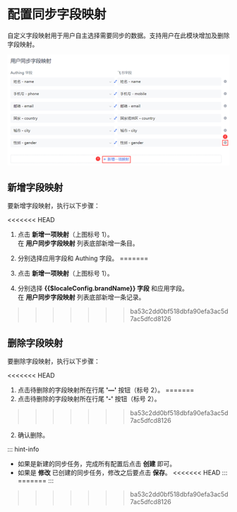 # 配置同步字段映射

<LastUpdated/>

自定义字段映射用于用户自主选择需要同步的数据。支持用户在此模块增加及删除字段映射。

![](../images/field-mapping.png)

## 新增字段映射

要新增字段映射，执行以下步骤：

<<<<<<< HEAD
1. 点击 **新增一项映射**（上图标号 1）。</br>在 **用户同步字段映射** 列表底部新增一条目。

2. 分别选择应用字段和 Authing 字段。
=======
1. 点击 **新增一项映射**（上图标号 1）。

2. 分别选择 **{{$localeConfig.brandName}} 字段** 和应用字段。</br>在 **用户同步字段映射** 列表底部新增一条记录。
>>>>>>> ba53c2dd0bf518dbfa90efa3ac5d7ac5dfcd8126

## 删除字段映射

要删除字段映射，执行以下步骤：

<<<<<<< HEAD
1. 点击待删除的字段映射所在行尾 **'—'** 按钮（标号 2）。
=======
1. 点击待删除的字段映射所在行尾 **'-'** 按钮（标号 2）。
>>>>>>> ba53c2dd0bf518dbfa90efa3ac5d7ac5dfcd8126

2. 确认删除。

::: hint-info
* 如果是新建的同步任务，完成所有配置后点击 **创建** 即可。
* 如果是 **修改** 已创建的同步任务，修改之后要点击 **保存**。
<<<<<<< HEAD
::: 
=======
::: 
>>>>>>> ba53c2dd0bf518dbfa90efa3ac5d7ac5dfcd8126
